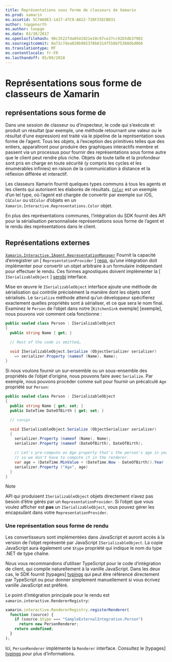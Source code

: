 ```yaml
---
title: Représentations sous forme de classeurs de Xamarin
ms.prod: xamarin
ms.assetid: 5C7A60E3-1427-47C9-A022-720F25ECB031
author: topgenorth
ms.author: toopge
ms.date: 03/30/2017
ms.openlocfilehash: 90c3522fda0541021e10c97ce27cc92b5db37902
ms.sourcegitcommit: 0a72c7dea020b965378b6314f558bf5360dbd066
ms.translationtype: MT
ms.contentlocale: fr-FR
ms.lasthandoff: 05/09/2018
---
```

# <a name="representations-in-xamarin-workbooks"></a>Représentations sous forme de classeurs de Xamarin

## <a name="representations"></a>représentations sous forme de

Dans une session de classeur ou d’inspecteur, le code qui s’exécute et produit un résultat (par exemple, une méthode retournant une valeur ou le résultat d’une expression) est traité via le pipeline de la représentation sous forme de l’agent. Tous les objets, à l’exception des primitives telles que des entiers, apparaîtront pour produire des graphiques interactifs membre et passent via un processus pour fournir des représentations sous forme autre que le client peut rendre plus riche. Objets de toute taille et la profondeur sont pris en charge en toute sécurité (y compris les cycles et les énumérables infinies) en raison de la communication à distance et la réflexion différée et interactif.

Les classeurs Xamarin fournit quelques types communs à tous les agents et les clients qui autorisent les élaborés de résultats. [`Color`][xir-color] est un exemple d’un tel type, où l’agent est chargée de convertir par exemple sur iOS, `CGColor` ou `UIColor` d’objets en un `Xamarin.Interactive.Representations.Color` objet.

En plus des représentations communes, l’intégration du SDK fournit des API pour la sérialisation personnalisée représentations sous forme de l’agent et le rendu des représentations dans le client.

## <a name="external-representations"></a>Représentations externes

[`Xamarin.Interactive.IAgent.RepresentationManager`][repman] Fournit la capacité d’enregistrer un [ `RepresentationProvider` ] [ repp], qu’une intégration doit implémenter pour convertir un objet arbitraire à un formulaire indépendant pour effectuer le rendu. Ces formes agnostiques doivent implémenter la [ `ISerializableObject` ] [ serobj] interface.

Mise en œuvre le `ISerializableObject` interface ajoute une méthode de sérialisation qui contrôle précisément la manière dont les objets sont sérialisés. Le `Serialize` méthode attend qu’un développeur spécifierez exactement quelles propriétés sont à sérialiser, et ce que sera le nom final. Examinez le `Person` de l’objet dans notre [`KitchenSink` exemple] [exemple], nous pouvons voir comment cela fonctionne :

```csharp
public sealed class Person : ISerializableObject
{
  public string Name { get; }

  // Rest of the code is omitted…

  void ISerializableObject.Serialize (ObjectSerializer serializer)
    => serializer.Property (nameof (Name), Name);
}
```

Si nous voulons fournir un sur-ensemble ou un sous-ensemble des propriétés de l’objet d’origine, nous pouvons faire avec `Serialize`. Par exemple, nous pouvons procéder comme suit pour fournir un précalculé `Age` propriété sur `Person`:

```csharp
public sealed class Person : ISerializableObject
{
  public string Name { get; set; }
  public DateTime DateOfBirth { get; set; }

  // <snip>

  void ISerializableObject.Serialize (ObjectSerializer serializer)
  {
    serializer.Property (nameof (Name), Name);
    serializer.Property (nameof (DateOfBirth), DateOfBirth);

    // Let's pre-compute an Age property that's the person's age in years,
    // so we don't have to compute it in the renderer.
    var age = (DateTime.MinValue + (DateTime.Now - DateOfBirth)).Year - 1;
    serializer.Property ("Age", age)
  }
}
```

> [!NOTE]
> API qui produisent `ISerializableObject` objets directement n’avez pas besoin d’être gérés par un `RepresentationProvider`. Si l’objet que vous voulez afficher est **pas** un `ISerializableObject`, vous pouvez gérer les encapsulant dans votre `RepresentationProvider`.

### <a name="rendering-a-representation"></a>Une représentation sous forme de rendu

Les convertisseurs sont implémentées dans JavaScript et auront accès à la version de l’objet représenté par JavaScript `ISerializableObject`. La copie JavaScript aura également une `$type` propriété qui indique le nom du type .NET de type chaîne.

Nous vous recommandons d’utiliser TypeScript pour le code d’intégration de client, qui compile naturellement à la vanille JavaScript. Dans les deux cas, le SDK fournit [typages] [ typings] qui peut être référencé directement par TypeScript ou pour donner simplement manuellement si vous écrivez vanille JavaScript est préféré.

Le point d’intégration principale pour le rendu est `xamarin.interactive.RendererRegistry`:

```js
xamarin.interactive.RendererRegistry.registerRenderer(
  function (source) {
    if (source.$type === "SampleExternalIntegration.Person")
      return new PersonRenderer;
    return undefined;
  }
);
```

Ici, `PersonRenderer` implémente la `Renderer` interface. Consultez le [typages] [ typings] pour plus d’informations.

[typings]: https://github.com/xamarin/Workbooks/blob/master/SDK/typings/xamarin-interactive.d.ts
[xir-color]: https://developer.xamarin.com/api/type/Xamarin.Interactive.Representations.Color/
[repman]: https://developer.xamarin.com/api/type/Xamarin.Interactive.Representations.IRepresentationManager/
[repp]: https://developer.xamarin.com/api/type/Xamarin.Interactive.Representations.RepresentationProvider/
[serobj]: https://developer.xamarin.com/api/type/Xamarin.Interactive.Serialization.ISerializableObject/
